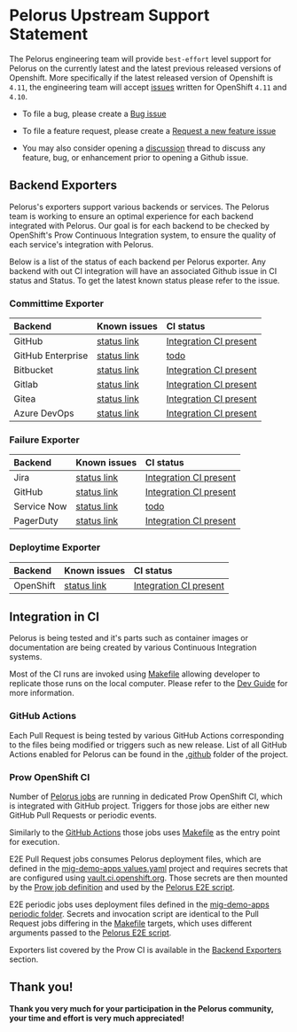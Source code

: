 # Pelorus Upstream Support Statement

The Pelorus engineering team will provide `best-effort` level support for Pelorus on the currently latest and the latest previous released versions of Openshift.  More specifically if the latest released version of Openshift is `4.11`, the engineering team will accept [issues](https://github.com/dora-metrics/pelorus/issues) written for OpenShift `4.11` and `4.10`.

* To file a bug, please create a [Bug issue](https://github.com/dora-metrics/pelorus/issues)

* To file a feature request, please create a [Request a new feature issue](https://github.com/dora-metrics/pelorus/issues)

* You may also consider opening a [discussion](https://github.com/dora-metrics/pelorus/discussions) thread to discuss any feature, bug, or enhancement prior to opening a Github issue.

## Backend Exporters

Pelorus's exporters support various backends or services. The Pelorus team is working to ensure an optimal experience for each backend integrated with Pelorus. Our goal is for each backend to be checked by OpenShift's Prow Continuous Integration system, to ensure the quality of each service's integration with Pelorus.

Below is a list of the status of each backend per Pelorus exporter. Any backend
with out CI integration will have an associated Github issue in CI status and Status.  To get the latest known status please refer to the issue.

### **Committime Exporter**

|Backend |Known issues        |CI status    |
|:--------|:--------------|:-------------|
| GitHub  | [status link](https://github.com/dora-metrics/pelorus/issues?q=is%3Aopen+label%3Acommittime-exporter+label%3Abackend-github)   | [Integration CI present](#integration-in-ci) |
| GitHub Enterprise | [status link](https://github.com/dora-metrics/pelorus/issues?q=is%3Aopen+label%3Acommittime-exporter+label%3Abackend-github-enterprise+) |  [todo](https://github.com/dora-metrics/pelorus/issues/561) |
| Bitbucket | [status link](https://github.com/dora-metrics/pelorus/issues?q=is%3Aopen+label%3Acommittime-exporter+label%3Abackend-bitbucket+) | [Integration CI present](#integration-in-ci) |
| Gitlab | [status link](https://github.com/dora-metrics/pelorus/issues?q=is%3Aopen+label%3Acommittime-exporter+label%3Abackend-gitlab) | [Integration CI present](#integration-in-ci) |
| Gitea | [status link](https://github.com/dora-metrics/pelorus/issues?q=is%3Aopen+label%3Acommittime-exporter+label%3Abackend-gitea) | [Integration CI present](#integration-in-ci) |
| Azure DevOps | [status link](https://github.com/dora-metrics/pelorus/issues?q=is%3Aopen+label%3Acommittime-exporter+label%3Abackend-azure-devops) | [Integration CI present](#integration-in-ci) |

### **Failure Exporter**

|Backend |Known issues        |CI status    |
|:--------|:--------------|:-------------|
| Jira  | [status link](https://github.com/dora-metrics/pelorus/issues?q=is%3Aopen+label%3Afailure-exporter+label%3Abackend-jira+ )   | [Integration CI present](#integration-in-ci) |
| GitHub  | [status link](https://github.com/dora-metrics/pelorus/issues?q=is%3Aopen+label%3Afailure-exporter+label%3Abackend-github+)   | [Integration CI present](#integration-in-ci) |
| Service Now | [status link](https://github.com/dora-metrics/pelorus/issues?q=is%3Aopen+label%3Afailure-exporter+label%3Abackend-servicenow+) | [todo](https://github.com/dora-metrics/pelorus/issues/573) |
| PagerDuty | [status link](https://github.com/dora-metrics/pelorus/issues?q=is%3Aopen+label%3Afailure-exporter+label%3Abackend-pagerduty+) | [Integration CI present](#integration-in-ci) |

### **Deploytime Exporter**
|Backend |Known issues        |CI status    |
|:--------|:--------------|:-------------|
| OpenShift  | [status link](https://github.com/dora-metrics/pelorus/labels/deploytime-exporter)   | [Integration CI present](#integration-in-ci) |

## Integration in CI
Pelorus is being tested and it's parts such as container images or documentation are being created by various Continuous Integration systems.

Most of the CI runs are invoked using [Makefile](https://github.com/dora-metrics/pelorus/blob/master/Makefile) allowing developer to replicate those runs on the local computer. Please refer to the [Dev Guide](Development.md) for more information.

### GitHub Actions

Each Pull Request is being tested by various GitHub Actions corresponding to the files being modified or triggers such as new release. List of all GitHub Actions enabled for Pelorus can be found in the [.github](https://github.com/dora-metrics/pelorus/tree/master/.github) folder of the project.

### Prow OpenShift CI

Number of [Pelorus jobs](https://prow.ci.openshift.org/?job=*pelorus*) are running in dedicated Prow OpenShift CI, which is integrated with GitHub project. Triggers for those jobs are either new GitHub Pull Requests or periodic events.

Similarly to the [GitHub Actions](#github-actions) those jobs uses [Makefile](https://github.com/dora-metrics/pelorus/blob/master/Makefile) as the entry point for execution.

E2E Pull Request jobs consumes Pelorus deployment files, which are defined in the [mig-demo-apps values.yaml](https://github.com/konveyor/mig-demo-apps/blob/master/apps/todolist-mongo-go/pelorus/values.yaml) project and requires secrets that are configured using [vault.ci.openshift.org](https://vault.ci.openshift.org). Those secrets are then mounted by the [Prow job definition](https://github.com/openshift/release/blob/master/ci-operator/config/konveyor/pelorus/konveyor-pelorus-master__4.11.yaml#L122-L124) and used by the [Pelorus E2E script](https://github.com/dora-metrics/pelorus/blob/master/scripts/run-pelorus-e2e-tests.sh).

E2E periodic jobs uses deployment files defined in the [mig-demo-apps periodic folder](https://github.com/konveyor/mig-demo-apps/tree/master/apps/todolist-mongo-go/pelorus/periodic). Secrets and invocation script are identical to the Pull Request jobs differing in the [Makefile](https://github.com/dora-metrics/pelorus/blob/master/Makefile) targets, which uses different arguments passed to the [Pelorus E2E script](https://github.com/dora-metrics/pelorus/blob/master/scripts/run-pelorus-e2e-tests.sh).

Exporters list covered by the Prow CI is available in the [Backend Exporters](#backend-exporters) section.

## Thank you!

**Thank you very much for your participation in the Pelorus community, your time and effort is very much appreciated!**





